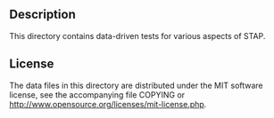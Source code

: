 Description
------------

This directory contains data-driven tests for various aspects of STAP.

License
--------

The data files in this directory are distributed under the MIT software
license, see the accompanying file COPYING or
http://www.opensource.org/licenses/mit-license.php.

